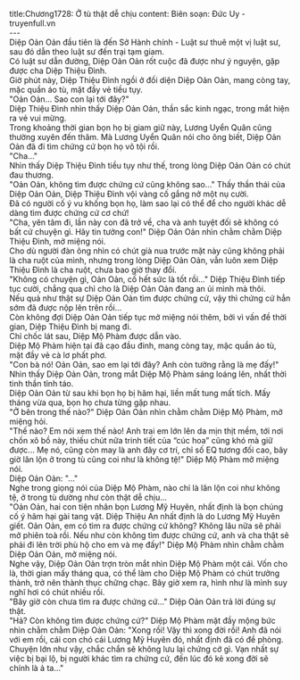 title:Chương1728: Ở tù thật dễ chịu
content:
Biên soạn: Đức Uy - truyenfull.vn<br>---<br>Diệp Oản Oản đầu tiên là đến Sở Hành chính - Luật sư thuê một vị luật sư, sau đó dẫn theo luật sư đến trại tạm giam.<br>Có luật sư dẫn đường, Diệp Oản Oản rốt cuộc đã được như ý nguyện, gặp được cha Diệp Thiệu Đình.<br>Giờ phút này, Diệp Thiệu Đình ngồi ở đối diện Diệp Oản Oản, mang còng tay, mặc quần áo tù, mặt đầy vẻ tiều tụy.<br>"Oản Oản... Sao con lại tới đây?"<br>Diệp Thiệu Đình nhìn thấy Diệp Oản Oản, thần sắc kinh ngạc, trong mắt hiện ra vẻ vui mừng.<br>Trong khoảng thời gian bọn họ bị giam giữ này, Lương Uyển Quân cũng thường xuyên đến thăm. Mà Lương Uyển Quân nói cho ông biết, Diệp Oản Oản đã đi tìm chứng cứ bọn họ vô tội rồi.<br>"Cha..."<br>Nhìn thấy Diệp Thiệu Đình tiều tụy như thế, trong lòng Diệp Oản Oản có chút đau thương.<br>"Oản Oản, không tìm được chứng cứ cũng không sao..." Thấy thần thái của Diệp Oản Oản, Diệp Thiệu Đình vội vàng cố gắng nở một nụ cười.<br>Đã có người cố ý vu khống bọn họ, làm sao lại có thể để cho người khác dễ dàng tìm được chứng cứ cơ chứ!<br>"Cha, yên tâm đi, lần này con đã trở về, cha và anh tuyệt đối sẽ không có bất cứ chuyện gì. Hãy tin tưởng con!" Diệp Oản Oản nhìn chằm chằm Diệp Thiệu Đình, mở miệng nói.<br>Cho dù người đàn ông nhìn có chút già nua trước mặt này cũng không phải là cha ruột của mình, nhưng trong lòng Diệp Oản Oản, vẫn luôn xem Diệp Thiệu Đình là cha ruột, chưa bao giờ thay đổi.<br>"Không có chuyện gì, Oản Oản, cố hết sức là tốt rồi..." Diệp Thiệu Đình tiếp tục cười, chẳng qua chỉ cho là Diệp Oản Oản đang an ủi mình mà thôi.<br>Nếu quả như thật sự Diệp Oản Oản tìm được chứng cứ, vậy thì chứng cứ hẳn sớm đã được nộp lên trên rồi…<br>Còn không đợi Diệp Oản Oản tiếp tục mở miệng nói thêm, bởi vì vấn đề thời gian, Diệp Thiệu Đình bị mang đi.<br>Chỉ chốc lát sau, Diệp Mộ Phàm được dẫn vào.<br>Diệp Mộ Phàm hiện tại đã cạo đầu đinh, mang còng tay, mặc quần áo tù, mặt đầy vẻ cà lơ phất phơ.<br>"Con bà nó! Oản Oản, sao em lại tới đây? Anh còn tưởng rằng là mẹ đấy!"<br>Nhìn thấy Diệp Oản Oản, trong mắt Diệp Mộ Phàm sáng loáng lên, nhất thời tinh thần tỉnh táo.<br>Diệp Oản Oản từ sau khi bọn họ bị hãm hại, liền mất tung mất tích. Mấy tháng vừa qua, bọn họ chưa từng gặp nhau.<br>"Ở bên trong thế nào?" Diệp Oản Oản nhìn chằm chằm Diệp Mộ Phàm, mở miệng hỏi.<br>"Thế nào? Em nói xem thế nào! Anh trai em lớn lên da mịn thịt mềm, tới nơi chốn xô bồ này, thiếu chút nữa trinh tiết của “cúc hoa” cũng khó mà giữ được... Mẹ nó, cũng còn may là anh đây cơ trí, chỉ số EQ tương đối cao, bây giờ lăn lộn ở trong tù cũng coi như là không tệ!" Diệp Mộ Phàm mở miệng nói.<br>Diệp Oản Oản: "..."<br>Nghe trong giọng nói của Diệp Mộ Phàm, nào chỉ là lăn lộn coi như không tệ, ở trong tù dường như còn thật dễ chịu...<br>"Oản Oản, hai con tiện nhân bọn Lương Mỹ Huyên, nhất định là bọn chúng cố ý hãm hại gài tang vật. Diệp Thiệu An nhất định là do Lương Mỹ Huyên giết. Oản Oản, em có tìm ra được chứng cứ không? Không lâu nữa sẽ phải mở phiên toà rồi. Nếu như còn không tìm được chứng cứ, anh và cha thật sẽ phải đi lên trời phù hộ cho em và mẹ đấy!" Diệp Mộ Phàm nhìn chằm chằm Diệp Oản Oản, mở miệng nói.<br>Nghe vậy, Diệp Oản Oản trợn tròn mắt nhìn Diệp Mộ Phàm một cái. Vốn cho là, thời gian mấy tháng qua, có thể làm cho Diệp Mộ Phàm có chút trưởng thành, trở nên thành thục chững chạc. Bây giờ xem ra, hình như là mình suy nghĩ hơi có chút nhiều rồi.<br>"Bây giờ còn chưa tìm ra được chứng cứ..." Diệp Oản Oản trả lời đúng sự thật.<br>"Hả? Còn không tìm được chứng cứ?" Diệp Mộ Phàm mặt đầy mộng bức nhìn chằm chằm Diệp Oản Oản: "Xong rồi! Vậy thì xong đời rồi! Anh đã nói với em rồi, cái con chó cái Lương Mỹ Huyên đó, nhất định đã có đề phòng. Chuyện lớn như vậy, chắc chắn sẽ không lưu lại chứng cớ gì. Vạn nhất sự việc bị bại lộ, bị người khác tìm ra chứng cứ, đến lúc đó kẻ xong đời sẽ chính là ả ta..."